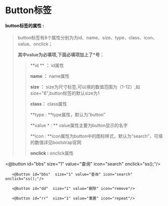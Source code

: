 # Button**标签**

#### button**标签的属性 :**

> button标签有8个属性分别为为id、name、size、type、class、icon、value、onclick；
>
> **其中value为必填项,下面必填项加上了\*号**；
>
> > **id ** **：** id属性
> >
> > **name ：** name属性
> >
> > **size ：** size为尺寸标签,可以填的数值范围为（1-12）,如size="6",button标签的默认size为1
> >
> > **class：** class属性
> >
> > **type : **type属性，默认为“button”
> >
> > **value \* : ** value属性主要为button显示的名字
> >
> > **icon : **icon属性为button中的图标样式，默认为“search”，可填的数值详见bootstrap官网
> >
> > **onclick :** onclick属性

&lt;@button id="bbs"  size="1" value="查询" icon="search" onclick="ss\(\);"/&gt;

```
   <@button id="bbs"  size="1" value="查询" icon="search" onclick="ss();"/>
   
   <@button id="dd"  size="1" value="删除" icon="remove"/>
       
   <@button id="rr"  size="1" value="重置" icon="repeat"/>
```



